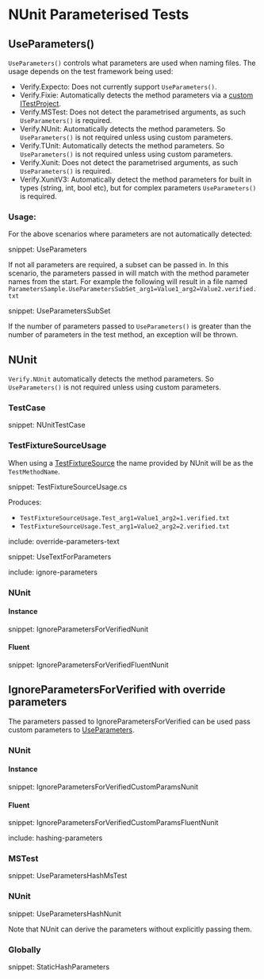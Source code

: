 # NUnit Parameterised Tests


## UseParameters()

`UseParameters()` controls what parameters are used when naming files. The usage depends on the test framework being used:

  * Verify.Expecto: Does not currently support `UseParameters()`.
  * Verify.Fixie: Automatically detects the method parameters via a [custom ITestProject]( docs/parameterised.md#fixie).
  * Verify.MSTest: Does not detect the parametrised arguments, as such `UseParameters()` is required.
  * Verify.NUnit: Automatically detects the method parameters. So `UseParameters()` is not required unless using custom parameters.
  * Verify.TUnit: Automatically detects the method parameters. So `UseParameters()` is not required unless using custom parameters.
  * Verify.Xunit: Does not detect the parametrised arguments, as such `UseParameters()` is required.
  * Verify.XunitV3: Automatically detect the method parameters for built in types (string, int, bool etc), but for complex parameters `UseParameters()` is required.


### Usage:

For the above scenarios where parameters are not automatically detected: 

snippet: UseParameters

If not all parameters are required, a subset can be passed in. In this scenario, the parameters passed in will match with the method parameter names from the start. For example the following will result in a file named `ParametersSample.UseParametersSubSet_arg1=Value1_arg2=Value2.verified.txt`

snippet: UseParametersSubSet

If the number of parameters passed to `UseParameters()` is greater than the number of parameters in the test method, an exception will be thrown.


## NUnit

`Verify.NUnit` automatically detects the method parameters. So `UseParameters()` is not required unless using custom parameters.


### TestCase

snippet: NUnitTestCase


### TestFixtureSourceUsage

When using a [TestFixtureSource](https://docs.nunit.org/articles/nunit/writing-tests/attributes/testfixturesource.html) the name provided by NUnit will be as the `TestMethodName`.

snippet: TestFixtureSourceUsage.cs

Produces:

 * `TestFixtureSourceUsage.Test_arg1=Value1_arg2=1.verified.txt`
 * `TestFixtureSourceUsage.Test_arg1=Value2_arg2=2.verified.txt`


include: override-parameters-text


snippet: UseTextForParameters


include: ignore-parameters


### NUnit


#### Instance

snippet: IgnoreParametersForVerifiedNunit


#### Fluent

snippet: IgnoreParametersForVerifiedFluentNunit


## IgnoreParametersForVerified with override parameters

The parameters passed to IgnoreParametersForVerified can be used pass custom parameters to [UseParameters](#UseParameters).


### NUnit


#### Instance

snippet: IgnoreParametersForVerifiedCustomParamsNunit


#### Fluent

snippet: IgnoreParametersForVerifiedCustomParamsFluentNunit


include: hashing-parameters


### MSTest

snippet: UseParametersHashMsTest


### NUnit

snippet: UseParametersHashNunit

Note that NUnit can derive the parameters without explicitly passing them.



### Globally

snippet: StaticHashParameters